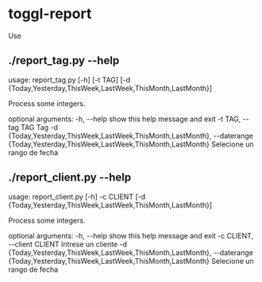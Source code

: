 # toggl-report

Use


## ./report_tag.py --help
usage: report_tag.py [-h] [-t TAG]
                     [-d {Today,Yesterday,ThisWeek,LastWeek,ThisMonth,LastMonth}]

Process some integers.

optional arguments:
  -h, --help            show this help message and exit
  -t TAG, --tag TAG     Tag
  -d {Today,Yesterday,ThisWeek,LastWeek,ThisMonth,LastMonth}, --daterange {Today,Yesterday,ThisWeek,LastWeek,ThisMonth,LastMonth}
                        Selecione un rango de fecha


## ./report_client.py --help
usage: report_client.py [-h] -c CLIENT
                        [-d {Today,Yesterday,ThisWeek,LastWeek,ThisMonth,LastMonth}]

Process some integers.

optional arguments:
  -h, --help            show this help message and exit
  -c CLIENT, --client CLIENT
                        Intrese un cliente
  -d {Today,Yesterday,ThisWeek,LastWeek,ThisMonth,LastMonth}, --daterange {Today,Yesterday,ThisWeek,LastWeek,ThisMonth,LastMonth}
                        Selecione un rango de fecha
